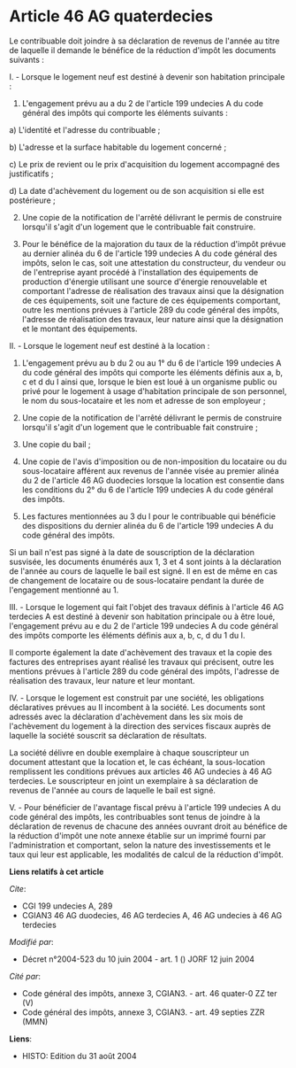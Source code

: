 # Article 46 AG quaterdecies

Le contribuable doit joindre à sa déclaration de revenus de l'année au titre de laquelle il demande le bénéfice de la
réduction d'impôt les documents suivants :

I. - Lorsque le logement neuf est destiné à devenir son habitation principale :

1. L'engagement prévu au a du 2 de l'article 199 undecies A du code général des impôts qui comporte les éléments suivants :

a) L'identité et l'adresse du contribuable ;

b) L'adresse et la surface habitable du logement concerné ;

c) Le prix de revient ou le prix d'acquisition du logement accompagné des justificatifs ;

d) La date d'achèvement du logement ou de son acquisition si elle est postérieure ;

2. Une copie de la notification de l'arrêté délivrant le permis de construire lorsqu'il s'agit d'un logement que le
contribuable fait construire.

3. Pour le bénéfice de la majoration du taux de la réduction d'impôt prévue au dernier alinéa du 6 de l'article 199 undecies
A du code général des impôts, selon le cas, soit une attestation du constructeur, du vendeur ou de l'entreprise ayant procédé
à l'installation des équipements de production d'énergie utilisant une source d'énergie renouvelable et comportant l'adresse
de réalisation des travaux ainsi que la désignation de ces équipements, soit une facture de ces équipements comportant, outre
les mentions prévues à l'article 289 du code général des impôts, l'adresse de réalisation des travaux, leur nature ainsi que
la désignation et le montant des équipements.

II. - Lorsque le logement neuf est destiné à la location :

1. L'engagement prévu au b du 2 ou au 1° du 6 de l'article 199 undecies A du code général des impôts qui comporte les
éléments définis aux a, b, c et d du I ainsi que, lorsque le bien est loué à un organisme public ou privé pour le logement à
usage d'habitation principale de son personnel, le nom du sous-locataire et les nom et adresse de son employeur ;

2. Une copie de la notification de l'arrêté délivrant le permis de construire lorsqu'il s'agit d'un logement que le
contribuable fait construire ;

3. Une copie du bail ;

4. Une copie de l'avis d'imposition ou de non-imposition du locataire ou du sous-locataire afférent aux revenus de l'année
visée au premier alinéa du 2 de l'article 46 AG duodecies lorsque la location est consentie dans les conditions du 2° du 6 de
l'article 199 undecies A du code général des impôts.

5. Les factures mentionnées au 3 du I pour le contribuable qui bénéficie des dispositions du dernier alinéa du 6 de l'article
199 undecies A du code général des impôts.

Si un bail n'est pas signé à la date de souscription de la déclaration susvisée, les documents énumérés aux 1, 3 et 4 sont
joints à la déclaration de l'année au cours de laquelle le bail est signé. Il en est de même en cas de changement de
locataire ou de sous-locataire pendant la durée de l'engagement mentionné au 1.

III. - Lorsque le logement qui fait l'objet des travaux définis à l'article 46 AG terdecies A est destiné à devenir son
habitation principale ou à être loué, l'engagement prévu au e du 2 de l'article 199 undecies A du code général des impôts
comporte les éléments définis aux a, b, c, d du 1 du I.

Il comporte également la date d'achèvement des travaux et la copie des factures des entreprises ayant réalisé les travaux qui
précisent, outre les mentions prévues à l'article 289 du code général des impôts, l'adresse de réalisation des travaux, leur
nature et leur montant.

IV. - Lorsque le logement est construit par une société, les obligations déclaratives prévues au II incombent à la société.
Les documents sont adressés avec la déclaration d'achèvement dans les six mois de l'achèvement du logement à la direction des
services fiscaux auprès de laquelle la société souscrit sa déclaration de résultats.

La société délivre en double exemplaire à chaque souscripteur un document attestant que la location et, le cas échéant, la
sous-location remplissent les conditions prévues aux articles 46 AG undecies à 46 AG terdecies. Le souscripteur en joint un
exemplaire à sa déclaration de revenus de l'année au cours de laquelle le bail est signé.

V. - Pour bénéficier de l'avantage fiscal prévu à l'article 199 undecies A du code général des impôts, les contribuables sont
tenus de joindre à la déclaration de revenus de chacune des années ouvrant droit au bénéfice de la réduction d'impôt une note
annexe établie sur un imprimé fourni par l'administration et comportant, selon la nature des investissements et le taux qui
leur est applicable, les modalités de calcul de la réduction d'impôt.

**Liens relatifs à cet article**

_Cite_:

  - CGI 199 undecies A, 289
  - CGIAN3 46 AG duodecies, 46 AG terdecies A, 46 AG undecies à 46 AG terdecies

_Modifié par_:

  - Décret n°2004-523 du 10 juin 2004 - art. 1 () JORF 12 juin 2004

_Cité par_:

  - Code général des impôts, annexe 3, CGIAN3. - art. 46 quater-0 ZZ ter (V)
  - Code général des impôts, annexe 3, CGIAN3. - art. 49 septies ZZR (MMN)

**Liens**:

  - HISTO: Edition du 31 août 2004
